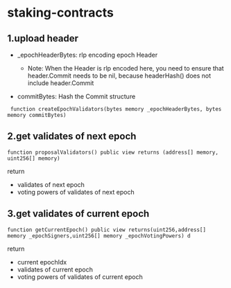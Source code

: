 # staking-contracts


## 1.upload header

- _epochHeaderBytes:  rlp encoding epoch Header
  - Note: When the Header is rlp encoded here, you need to ensure that header.Commit needs to be nil, because headerHash() does not include header.Commit

- commitBytes: Hash the Commit structure

```
 function createEpochValidators(bytes memory _epochHeaderBytes, bytes memory commitBytes)
```

## 2.get validates of next epoch

```
function proposalValidators() public view returns (address[] memory, uint256[] memory) 
```
return
- validates of next epoch
- voting powers of validates of next epoch

## 3.get validates of current epoch

```
function getCurrentEpoch() public view returns(uint256,address[] memory _epochSigners,uint256[] memory _epochVotingPowers) d
```
return
- current epochIdx
- validates of current epoch
- voting powers of validates of current epoch
